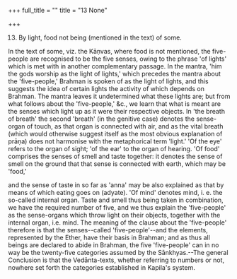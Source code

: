 +++
full_title = ""
title = "13 None"

+++


13. By light, food not being (mentioned in the text) of some.

In the text of some, viz. the Kāṇvas, where food is not mentioned, the five-people are recognised to be the five senses, owing to the phrase 'of lights' which is met with in another complementary passage. In the mantra, 'him the gods worship as the light of lights,' which precedes the mantra about the 'five-people,' Brahman is spoken of as the light of lights, and this suggests the idea of certain lights the activity of which depends on Brahman. The mantra leaves it undetermined what these lights are; but from what follows about the 'five-people,' &c., we learn that what is meant are the senses which light up as it were their respective objects. In 'the breath of breath' the second 'breath' (in the genitive case) denotes the sense-organ of touch, as that organ is connected with air, and as the vital breath (which would otherwise suggest itself as the most obvious explanation of prāṇa) does not harmonise with the metaphorical term 'light.' 'Of the eye' refers to the organ of sight; 'of the ear' to the organ of hearing. 'Of food' comprises the senses of smell and taste together: it denotes the sense of smell on the ground that that sense is connected with earth, which may be 'food,'

and the sense of taste in so far as 'anna' may be also explained as that by means of which eating goes on (adyate). 'Of mind' denotes mind, i. e. the so-called internal organ. Taste and smell thus being taken in combination, we have the required number of five, and we thus explain the 'five-people' as the sense-organs which throw light on their objects, together with the internal organ, i.e. mind. The meaning of the clause about the 'five-people' therefore is that the senses--called 'five-people'--and the elements, represented by the Ether, have their basis in Brahman; and as thus all beings are declared to abide in Brahman, the five 'five-people' can in no way be the twenty-five categories assumed by the Sānkhyas.--The general Conclusion is that the Vedānta-texts, whether referring to numbers or not, nowhere set forth the categories established in Kapila's system.

